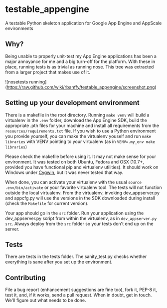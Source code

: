 testable_appengine
==================

A testable Python skeleton application for Google App Engine and
AppScale environments

Why?
----

Being unable to properly unit-test my App Engine applications has been a
major annoyance for me and a big turn-off for the platform. With these
in place, running tests is as trivial as running nose. This tree was
extracted from a larger project that makes use of it.

![nosetests running]
(https://raw.github.com/wiki/rbanffy/testable_appengine/screenshot.png)

Setting up your development environment
---------------------------------------

There is a makefile in the root directory. Running `make venv` will
build a virtualenv in the `.env` folder, download the App Engine SDK,
build the appropriate .pth files for your machine and install all
requirements from the `resources/requirements.txt` file. If you wish to
use a Python environment you provide yourself, you can make the
virtualenv youself and run `make libraries` with VENV pointing to your
virtualenv (as in `VENV=.my_env make libraries`)

Please check the makefile before using it. It may not make sense for
your environment. It was tested on both Ubuntu, Fedora and OSX (10.7+,
provided you have functional pip and virtualenv utilities). It should
work on Windows under [Cygwin](http://www.cygwin.com/), but it was never
tested that way.

When done, you can activate your virtualenv with the usual `source
.env/bin/activate` or your favorite virtualenv tool. The tests will not
function outside the local virtualenv. From the virtualenv, invoking
dev_appserver.py and appcfg.py will use the versions in the SDK
downloaded during install (check the `Makefile` for current version).

Your app should go in the `src` folder. Run your application using the
dev_appserver.py script from within the virtualenv, as in
`dev_appserver.py src`. Always deploy from the `src` folder so your
tests don't end up on the server.

Tests
-----

There are tests in the tests folder. The sanity_test.py checks whether
everything is sane after you set up the environment.

Contributing
------------

File a bug report (enhancement suggestions are fine too), fork it, PEP-8
it, test it, and, if it works, send a pull request. When in doubt, get
in touch. We'll figure out what needs to be done.
